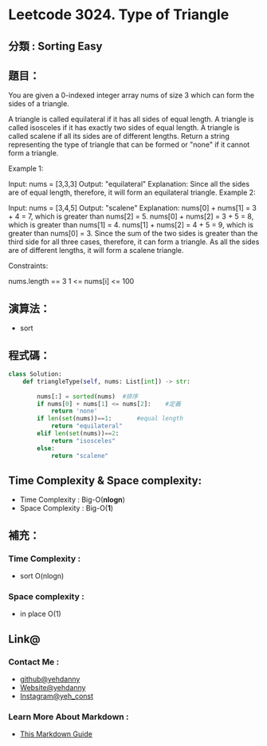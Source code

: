 # Leetcode  3024. Type of Triangle

## 分類 : Sorting Easy

## 題目：
You are given a 0-indexed integer array nums of size 3 which can form the sides of a triangle.

A triangle is called equilateral if it has all sides of equal length.
A triangle is called isosceles if it has exactly two sides of equal length.
A triangle is called scalene if all its sides are of different lengths.
Return a string representing the type of triangle that can be formed or "none" if it cannot form a triangle.

Example 1:

Input: nums = [3,3,3]
Output: "equilateral"
Explanation: Since all the sides are of equal length, therefore, it will form an equilateral triangle.
Example 2:

Input: nums = [3,4,5]
Output: "scalene"
Explanation: 
nums[0] + nums[1] = 3 + 4 = 7, which is greater than nums[2] = 5.
nums[0] + nums[2] = 3 + 5 = 8, which is greater than nums[1] = 4.
nums[1] + nums[2] = 4 + 5 = 9, which is greater than nums[0] = 3. 
Since the sum of the two sides is greater than the third side for all three cases, therefore, it can form a triangle.
As all the sides are of different lengths, it will form a scalene triangle.
 

Constraints:

nums.length == 3
1 <= nums[i] <= 100

## 演算法：
- sort

## 程式碼：
```python
class Solution:
    def triangleType(self, nums: List[int]) -> str:
        
        nums[:] = sorted(nums)  #排序
        if nums[0] + nums[1] <= nums[2]:    #定義
            return 'none'
        if len(set(nums))==1:       #equal length
            return "equilateral"
        elif len(set(nums))==2:
            return "isosceles"
        else:
            return "scalene"
```
## Time Complexity & Space complexity:
- Time Complexity   :   Big-O(__nlogn__)
- Space Complexity   :  Big-O(__1__)

## 補充：
### Time Complexity :
- sort O(nlogn)
### Space complexity :
- in place O(1)

## Link@
### Contact Me : 
- [github@yehdanny](https://github.com/yehdanny)
- [Website@yehdanny](https://yehdanny.github.io/mypage/html/index.html)
- [Instagram@yeh_const](https://www.instagram.com/yeh_const?igsh=MTVlNTl2eGVkeWI2MA%3D%3D&utm_source=qr)
### Learn More About Markdown :
- [This Markdown Guide](https://www.markdownguide.org/)
